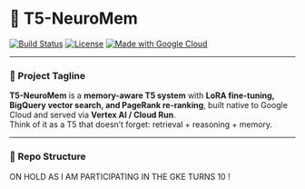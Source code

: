 
# 🧠 T5-NeuroMem

[![Build Status](https://img.shields.io/badge/build-passing-brightgreen.svg)](https://github.com/Aaxhirrr/t5-neuromem/actions)
[![License](https://img.shields.io/badge/license-MIT-blue.svg)](LICENSE)
[![Made with Google Cloud](https://img.shields.io/badge/Made%20with-Google%20Cloud-4285F4?logo=googlecloud&logoColor=white)](https://cloud.google.com/)

---

### 🚀 Project Tagline  
**T5-NeuroMem** is a **memory-aware T5 system** with **LoRA fine-tuning, BigQuery vector search, and PageRank re-ranking**, built native to Google Cloud and served via **Vertex AI / Cloud Run**.  
Think of it as a T5 that doesn’t forget: retrieval + reasoning + memory.

---

### 📂 Repo Structure

ON HOLD AS I AM PARTICIPATING IN THE GKE TURNS 10 !
